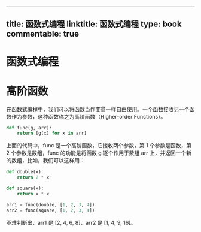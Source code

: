 
---
title: 函数式编程
linktitle: 函数式编程
type: book
commentable: true
---

# 函数式编程

# 高阶函数

在函数式编程中，我们可以将函数当作变量一样自由使用。一个函数接收另一个函数作为参数，这种函数称之为高阶函数（Higher-order Functions）。

```py
def func(g, arr):
    return [g(x) for x in arr]
```

上面的代码中，func 是一个高阶函数，它接收两个参数，第 1 个参数是函数，第 2 个参数是数组，func 的功能是将函数 g 逐个作用于数组 arr 上，并返回一个新的数组，比如，我们可以这样用：

```py
def double(x):
    return 2 * x

def square(x):
    return x * x

arr1 = func(double, [1, 2, 3, 4])
arr2 = func(square, [1, 2, 3, 4])
```

不难判断出，arr1 是 [2, 4, 6, 8]，arr2 是 [1, 4, 9, 16]。

    